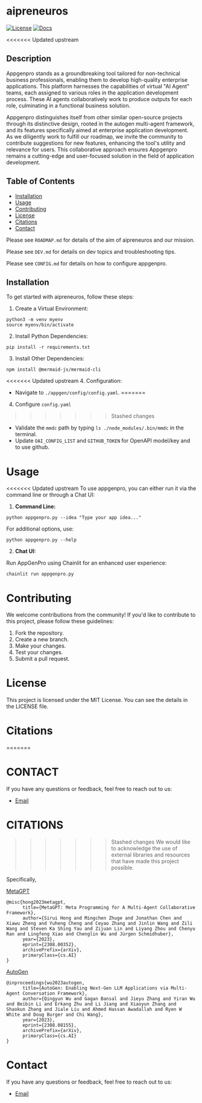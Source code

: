 # aipreneuros

[![License](https://img.shields.io/badge/License-MIT-blue.svg)](https://opensource.org/licenses/MIT)
[![Docs](https://img.shields.io/badge/docs-8A2BE2)](https://datanomous-uk.github.io/appgenpro-docs)

<<<<<<< Updated upstream
## Description

Appgenpro stands as a groundbreaking tool tailored for non-technical business professionals, enabling them to develop high-quality enterprise applications. This platform harnesses the capabilities of virtual "AI Agent" teams, each assigned to various roles in the application development process. These AI agents collaboratively work to produce outputs for each role, culminating in a functional business solution.

Appgenpro distinguishes itself from other similar open-source projects through its distinctive design, rooted in the autogen multi-agent framework, and its features specifically aimed at enterprise application development. As we diligently work to fulfill our roadmap, we invite the community to contribute suggestions for new features, enhancing the tool's utility and relevance for users. This collaborative approach ensures Appgenpro remains a cutting-edge and user-focused solution in the field of application development.
## Table of Contents

- [Installation](#installation)
- [Usage](#usage)
- [Contributing](#contributing)
- [License](#license)
- [Citations](#citations)
- [Contact](#contact)

Please see `ROADMAP.md` for details of the aim of aipreneuros and our mission.

Please see `DEV.md` for details on dev topics and troubleshooting tips.

Please see `CONFIG.md` for details on how to configure appgenpro.


## Installation

To get started with aipreneuros, follow these steps:

1. Create a Virtual Environment:
```shell
python3 -m venv myenv
source myenv/bin/activate
```

2. Install Python Dependencies:
```shell
pip install -r requirements.txt
```

3. Install Other Dependencies:
```shell
npm install @mermaid-js/mermaid-cli
```

<<<<<<< Updated upstream
4. Configuration:
* Navigate to `./appgen/config/config.yaml`.
=======
4. Configure `config.yaml` 
>>>>>>> Stashed changes
* Validate the `mmdc` path by typing `ls ./node_modules/.bin/mmdc` in the terminal.
* Update `OAI_CONFIG_LIST` and `GITHUB_TOKEN` for OpenAPI model/key and to use github.

# Usage

<<<<<<< Updated upstream
To use appgenpro, you can either run it via the command line or through a Chat UI:

1. **Command Line:**

```shell
python appgenpro.py --idea "Type your app idea..."
```

For additional options, use:

```shell
python appgenpro.py --help
```

2. **Chat UI:**

Run AppGenPro using Chainlit for an enhanced user experience:

```shell
chainlit run appgenpro.py
```

# Contributing
We welcome contributions from the community! If you'd like to contribute to this project, please follow these guidelines:

1. Fork the repository.
2. Create a new branch.
3. Make your changes.
4. Test your changes.
5. Submit a pull request.

# License
This project is licensed under the MIT License. You can see the details in the LICENSE file.

# Citations
=======


# CONTACT
If you have any questions or feedback, feel free to reach out to us:

* [Email](mailto:improve.aipreneuros@gmail.com?subject=[GitHub]%20aipreneuros%20query)





# CITATIONS
>>>>>>> Stashed changes
We would like to acknowledge the use of external libraries and resources that have made this project possible.

Specifically,

[MetaGPT](https://github.com/geekan/MetaGPT/tree/main)
```
@misc{hong2023metagpt,
      title={MetaGPT: Meta Programming for A Multi-Agent Collaborative Framework}, 
      author={Sirui Hong and Mingchen Zhuge and Jonathan Chen and Xiawu Zheng and Yuheng Cheng and Ceyao Zhang and Jinlin Wang and Zili Wang and Steven Ka Shing Yau and Zijuan Lin and Liyang Zhou and Chenyu Ran and Lingfeng Xiao and Chenglin Wu and Jürgen Schmidhuber},
      year={2023},
      eprint={2308.00352},
      archivePrefix={arXiv},
      primaryClass={cs.AI}
}
```
[AutoGen](https://github.com/microsoft/autogen/tree/main)
```
@inproceedings{wu2023autogen,
      title={AutoGen: Enabling Next-Gen LLM Applications via Multi-Agent Conversation Framework},
      author={Qingyun Wu and Gagan Bansal and Jieyu Zhang and Yiran Wu and Beibin Li and Erkang Zhu and Li Jiang and Xiaoyun Zhang and Shaokun Zhang and Jiale Liu and Ahmed Hassan Awadallah and Ryen W White and Doug Burger and Chi Wang},
      year={2023},
      eprint={2308.08155},
      archivePrefix={arXiv},
      primaryClass={cs.AI}
}
```

# Contact
If you have any questions or feedback, feel free to reach out to us:

* [Email](mailto:improve.appgenpro@gmail.com?subject=[GitHub]%20appgenpro%20query)


